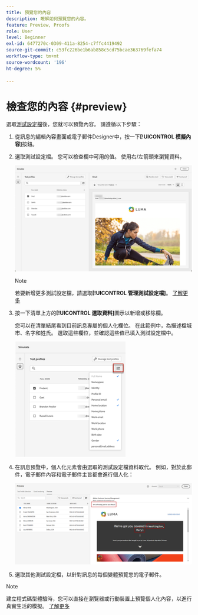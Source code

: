 ```yaml
---
title: 預覽您的內容
description: 瞭解如何預覽您的內容。
feature: Preview, Proofs
role: User
level: Beginner
exl-id: 6477270c-0309-411a-8254-c7ffc4419492
source-git-commit: c53fc226be1b6ab858c5cd75bcae363769fefa74
workflow-type: tm+mt
source-wordcount: '196'
ht-degree: 5%

---
```


# 檢查您的內容 {#preview}

<!--## Preview your content {#preview-content}-->

選取[測試設定檔](test-profiles.md)後，您就可以預覽內容。 請遵循以下步驟：

1. 從訊息的編輯內容畫面或電子郵件Designer中，按一下&#x200B;**[!UICONTROL 模擬內容]**&#x200B;按鈕。

1. 選取測試設定檔。 您可以檢查欄中可用的值。 使用右/左箭頭來瀏覽資料。

   ![](../email/assets/preview-select-profile.png)

   >[!NOTE]
   >
   >若要新增更多測試設定檔，請選取&#x200B;**[!UICONTROL 管理測試設定檔]**。 [了解更多](test-profiles.md)

1. 按一下清單上方的&#x200B;**[!UICONTROL 選取資料]**&#x200B;圖示以新增或移除欄。

   您可以在清單結尾看到目前訊息專屬的個人化欄位。 在此範例中，為描述檔城市、名字和姓氏。 選取這些欄位，並確認這些值已填入測試設定檔中。

   ![](../email/assets/preview-select-data.png)

1. 在訊息預覽中，個人化元素會由選取的測試設定檔資料取代。 例如，對於此郵件，電子郵件內容和電子郵件主旨都會進行個人化：

   ![](../email/assets/preview-test-profile.png)

1. 選取其他測試設定檔，以針對訊息的每個變體預覽您的電子郵件。

>[!NOTE]
>
>建立程式碼型體驗時，您可以直接在瀏覽器或行動裝置上預覽個人化內容，以進行真實生活的模擬。 [了解更多](../code-based/create-code-based.md#preview-on-device)

